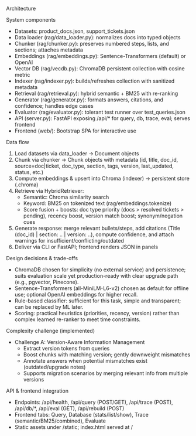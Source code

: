 Architecture

System components

- Datasets: product_docs.json, support_tickets.json
- Data loader (rag/data_loader.py): normalizes docs into typed objects
- Chunker (rag/chunker.py): preserves numbered steps, lists, and sections; attaches metadata
- Embeddings (rag/embeddings.py): Sentence-Transformers (default) or OpenAI
- Vector DB (rag/vecdb.py): ChromaDB persistent collection with cosine metric
- Indexer (rag/indexer.py): builds/refreshes collection with sanitized metadata
- Retrieval (rag/retrieval.py): hybrid semantic + BM25 with re-ranking
- Generator (rag/generator.py): formats answers, citations, and confidence; handles edge cases
- Evaluator (rag/evaluator.py): tolerant test runner over test_queries.json
- API (server.py): FastAPI exposing /api/\* for query, db, trace, eval; serves frontend
- Frontend (web/): Bootstrap SPA for interactive use

Data flow

1. Load datasets via data_loader → Document objects
2. Chunk via chunker → Chunk objects with metadata (id, title, doc_id, source=doc|ticket, doc_type, section, tags, version, last_updated, status, etc.)
3. Compute embeddings & upsert into Chroma (indexer) → persistent store (.chroma)
4. Retrieve via HybridRetriever:
   - Semantic: Chroma similarity search
   - Keyword: BM25 on tokenized text (rag/embeddings.tokenize)
   - Score fusion + boosts: doc type priority (docs > resolved tickets > pending), recency boost, version match boost; synonym/negation cues
5. Generate response: merge relevant bullets/steps, add citations (Title (doc_id) | section: .. | version: ..), compute confidence, and attach warnings for insufficient/conflicting/outdated
6. Deliver via CLI or FastAPI; frontend renders JSON in panels

Design decisions & trade-offs

- ChromaDB chosen for simplicity (no external service) and persistence; suits evaluation scale yet production-ready with clear upgrade path (e.g., pgvector, Pinecone).
- Sentence-Transformers (all-MiniLM-L6-v2) chosen as default for offline use; optional OpenAI embeddings for higher recall.
- Rule-based classifier: sufficient for this task, simple and transparent; can be replaced by ML later.
- Scoring: practical heuristics (priorities, recency, version) rather than complex learned re-ranker to meet time constraints.

Complexity challenge (implemented)

- Challenge A: Version-Aware Information Management
  - Extract version tokens from queries
  - Boost chunks with matching version; gently downweight mismatches
  - Annotate answers when potential mismatches exist (outdated/upgrade notes)
  - Supports migration scenarios by merging relevant info from multiple versions

API & frontend integration

- Endpoints: /api/health, /api/query (POST/GET), /api/trace (POST), /api/db/\*, /api/eval (GET), /api/rebuild (POST)
- Frontend tabs: Query, Database (stats/list/show), Trace (semantic/BM25/combined), Evaluate
- Static assets under /static; index.html served at /

